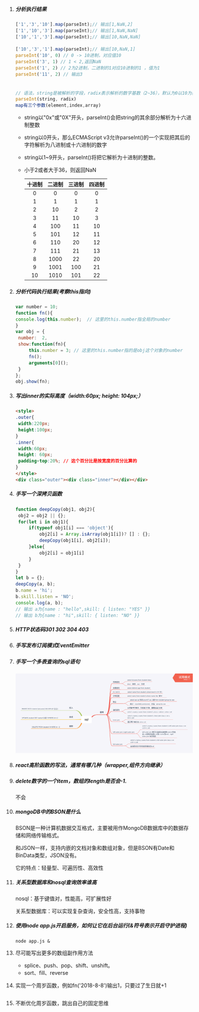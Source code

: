 1. ##### 分析执行结果

   ```javascript
   ['1','3','10'].map(parseInt);// 输出[1,NaN,2]
   ['1','10','3'].map(parseInt);// 输出[1,NaN,NaN]
   ['10','1','3'].map(parseInt);// 输出[10,NaN,NaN]
   
   ['10','3','1'].map(parseInt);// 输出[10,NaN,1]
   parseInt('10', 0) // 0 -> 10进制，对应值10
   parseInt('3', 1)	// 1 < 2,返回NaN
   parseInt('1', 2)	// 2为2进制，二进制的1对应10进制的1 ，值为1
   parseInt('11', 2) // 输出3
   
   
   // 语法，string是被解析的字段，radix表示解析的数字基数（2~36），默认为0以10为基数
   parseInt(string, radix)
   map有三个参数(element,index,array)
   ```

   - string以"0x"或"0X"开头，parseInt()会把string的其余部分解析为十六进制整数

   - string以0开头，那么ECMAScript v3允许parseInt()的一个实现把其后的字符解析为八进制或十六进制的数字

   - string以1~9开头，parseInt()将把它解析为十进制的整数。

   - 小于2或者大于36，则返回NaN

     | 十进制 | 二进制 | 三进制 | 四进制 |
     | :----: | :----: | :----: | :----: |
     |   0    |   0    |   0    |   0    |
     |   1    |   1    |   1    |   1    |
     |   2    |   10   |   2    |   2    |
     |   3    |   11   |   10   |   3    |
     |   4    |  100   |   11   |   10   |
     |   5    |  101   |   12   |   11   |
     |   6    |  110   |   20   |   12   |
     |   7    |  111   |   21   |   13   |
     |   8    |  1000  |   22   |   20   |
     |   9    |  1001  |  100   |   21   |
     |   10   |  1010  |  101   |   22   |

     

2. ##### 分析代码执行结果(考察this指向)

   ```javascript
   var number = 10;
   function fn(){
   console.log(this.number);  // 这里的this.number指全局的number
   }
   var obj = {
   	number:  2,
   	show:function(fn){
   		this.number = 3; // 这里的this.number指的是obj这个对象的number
   		fn();
   		arguments[0]();
   	}
   };
   obj.show(fn);
   ```

   

3. ##### 写出inner的实际高度（width:60px; height: 104px;）

   ```html
   <style>
   .outer{
   	width:220px;
   	height:100px;
   }
   .inner{
   	width:60px;
   	height: 60px;
   	padding-top:20%; // 这个百分比是按宽度的百分比算的
   }
   </style>
   <div class="outer"><div class="inner"></div></div>	
   ```

   

4. ##### 手写一个深拷贝函数

   ```javascript
   function deepCopy(obj1, obj2){
   	obj2 = obj2 || {};
   	for(let i in obj1){
   		if(typeof obj1[i] === 'object'){
   			obj2[i] = Array.isArray(obj1[i])? [] : {};
   			deepCopy(obj1[i], obj2[i]);
   		}else{
   			obj2[i] = obj1[i]
   		}
   	}
   }
   let b = {};
   deepCopy(a, b);
   b.name = 'hi';
   b.skill.listen = 'NO';
   console.log(a, b);
   // 输出 a为{name : "hello",skill: { listen: "YES" }}
   // 输出 b为{name : "hi",skill: { listen: "NO" }}
   ```

   

5. ##### HTTP状态码301 302 304 403

   

6. ##### 手写发布订阅模式EventEmitter

   

7. ##### 手写一个多表查询的sql语句

   <img src="百度.assets/sql.png" alt="sql"  />

   

8. ##### react高阶函数的写法，通常有哪几种（wrapper,组件方向继承）

   

9. ##### delete数字的一个item，数组的length是否会-1.

   不会

10. ##### mongoDB中的BSON是什么

    BSON是一种计算机数据交互格式，主要被用作MongoDB数据库中的数据存储和网络传输格式。

    和JSON一样，支持内嵌的文档对象和数组对象，但是BSON有Date和BinData类型，JSON没有。

    它的特点：轻量型、可遍历性、高效性

11. ##### 关系型数据库和nosql查询效率谁高

    nosql：基于键值对，性能高，可扩展性好

    关系型数据库：可以实现复杂查询，安全性高，支持事物

12. ##### 使用node app.js开启服务，如何让它在后台运行(&符号表示开启守护进程)

    ```
    node app.js &
    ```

    

13. 尽可能写出更多的数组副作用方法

    - splice、push、pop、shift、unshift。
    - sort、fill、reverse

14. 实现一个周岁函数，例如fn('2018-8-8')输出1，只要过了生日就+1

    ```
    
    ```

    

15. 不断优化周岁函数，跳出自己的固定思维